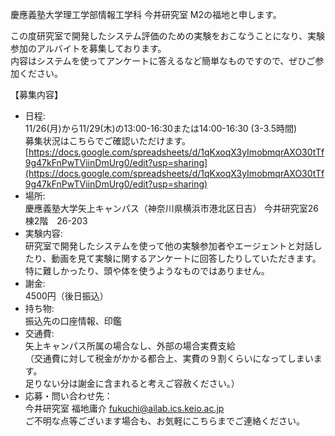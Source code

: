 慶應義塾大学理工学部情報工学科 今井研究室 M2の福地と申します。

この度研究室で開発したシステム評価のための実験をおこなうことになり、実験参加のアルバイトを募集しております。  
内容はシステムを使ってアンケートに答えるなど簡単なものですので、ぜひご参加ください。

【募集内容】
* 日程:  
11/26(月)から11/29(木)の13:00-16:30または14:00-16:30 (3-3.5時間)  
募集状況はこちらでご確認いただけます。  
[https://docs.google.com/spreadsheets/d/1qKxoqX3yImobmqrAXO30tTf9g47kFnPwTViinDmUrg0/edit?usp=sharing](https://docs.google.com/spreadsheets/d/1qKxoqX3yImobmqrAXO30tTf9g47kFnPwTViinDmUrg0/edit?usp=sharing)  
* 場所:  
慶應義塾大学矢上キャンパス（神奈川県横浜市港北区日吉）
今井研究室26棟2階　26-203
* 実験内容:  
研究室で開発したシステムを使って他の実験参加者やエージェントと対話したり、動画を見て実験に関するアンケートに回答したりしていただきます。  
特に難しかったり、頭や体を使うようなものではありません。
* 謝金:  
4500円（後日振込）
* 持ち物:  
振込先の口座情報、印鑑
* 交通費:  
矢上キャンパス所属の場合なし、外部の場合実費支給  
（交通費に対して税金がかかる都合上、実費の９割くらいになってしまいます。  
足りない分は謝金に含まれると考えご容赦ください。）
* 応募・問い合わせ先：  
今井研究室 福地庸介 [fukuchi@ailab.ics.keio.ac.jp](mailto:fukuchi@ailab.ics.keio.ac.jp)  
ご不明な点等ございます場合も、お気軽にこちらまでご連絡ください。

